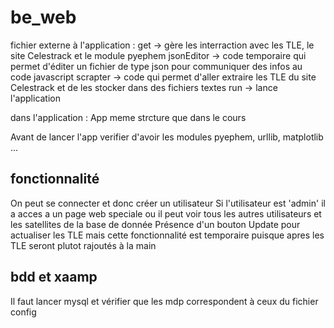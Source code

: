 # be_web

fichier externe à l'application : 
get -> gère les interraction avec les TLE, le site Celestrack et le module pyephem 
jsonEditor -> code temporaire qui permet d'éditer un fichier de type json pour communiquer des infos au code javascript
scrapter -> code qui permet d'aller extraire les TLE du site Celestrack et de les stocker dans des fichiers textes 
run -> lance l'application 

dans l'application : App
meme strcture que dans le cours 

Avant de lancer l'app verifier d'avoir les modules 
pyephem, urllib, matplotlib ...

## fonctionnalité 

On peut se connecter et donc créer un utilisateur 
Si l'utilisateur est 'admin' il a acces a un page web speciale ou il peut voir tous les autres utilisateurs et les satellites de la base de donnée
Présence d'un bouton Update pour actualiser les TLE mais cette fonctionnalité est temporaire puisque apres les TLE seront plutot rajoutés à la main 

## bdd et xaamp

Il faut lancer mysql et vérifier que les mdp correspondent à ceux du fichier config 


